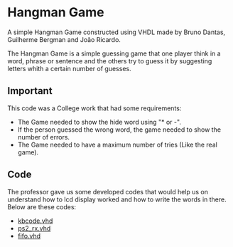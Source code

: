 # Hangman Game

A simple Hangman Game constructed using VHDL made by Bruno Dantas, Guilherme Bergman and João Ricardo.

The Hangman Game is a simple guessing game that one player think in a word, phrase or sentence and the others try to guess it by suggesting letters whith a certain number of guesses.



## Important 
This code was a College work that had some requirements:
- The Game needed to show the hide word using "* or -".
- If the person guessed the wrong word, the game needed to show the number of errors.
- The Game needed to have a maximum number of tries (Like the real game).

## Code
The professor gave us some developed codes that would help us on understand how to lcd display worked and how to write the words in there. Below are these codes:
- [kbcode.vhd](kbcode.vhd)
- [ps2_rx.vhd](ps2_rx.vhd)
- [fifo.vhd](fifo.vhd)
